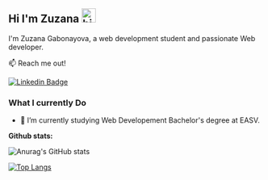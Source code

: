 ##  Hi I'm Zuzana <img src="https://user-images.githubusercontent.com/1303154/88677602-1635ba80-d120-11ea-84d8-d263ba5fc3c0.gif" width="28px" height="28px" alt="hi">

I'm Zuzana Gabonayova, a web development student and passionate Web developer. 

:mailbox: Reach me out!

[![Linkedin Badge](https://img.shields.io/badge/-Zuzana-0e76a8?style=flat&labelColor=0e76a8&logo=linkedin&logoColor=white)](https://www.linkedin.com/in/zuzanagabonayova/)

### What I currently Do

- 🔭 I’m currently studying Web Developement Bachelor's degree at EASV.

<p><strong>Github stats:</strong></p>

![Anurag's GitHub stats](https://github-readme-stats.vercel.app/api?username=ZuzanaGabonayova&count_private=true&theme=radical)

[![Top Langs](https://github-readme-stats.vercel.app/api/top-langs/?username=ZuzanaGabonayova&theme=radical)](https://github.com/anuraghazra/github-readme-stats)
